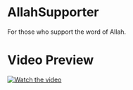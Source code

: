 # AllahSupporter
For those who support the word of Allah.

# Video Preview
[![Watch the video](https://i.ibb.co/3WjDZh7/preview.png)](https://streamable.com/7x4kvp)
